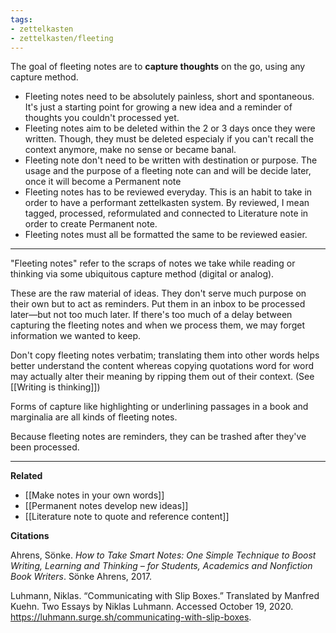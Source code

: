 ```yaml
---
tags: 
- zettelkasten
- zettelkasten/fleeting
---
```


The goal of fleeting notes are to **capture thoughts** on the go, using any capture method.

-   Fleeting notes need to be absolutely painless, short and spontaneous. It's just a starting point for growing a new idea and a reminder of thoughts you couldn't processed yet. 
-   Fleeting notes aim to be deleted within the 2 or 3 days once they were written. Though, they must be deleted especialy if you can't recall the context anymore, make no sense or became banal. 
-   Fleeting note don't need to be written with destination or purpose. The usage and the purpose of a fleeting note can and will be decide later, once it will become a Permanent note
-   Fleeting notes has to be reviewed everyday. This is an habit to take in order to have a performant zettelkasten system. By reviewed, I mean tagged, processed, reformulated and connected to Literature note in order to create Permanent note.
-   Fleeting notes must all be formatted the same to be reviewed easier.

---
"Fleeting notes" refer to the scraps of notes we take while reading or thinking via some ubiquitous capture method (digital or analog). 

These are the raw material of ideas. They don't serve much purpose on their own but to act as reminders. Put them in an inbox to be processed later—but not too much later. If there's too much of a delay between capturing the fleeting notes and when we process them, we may forget information we wanted to keep.

Don't copy fleeting notes verbatim; translating them into other words helps better understand the content whereas copying quotations word for word may actually alter their meaning by ripping them out of their context. (See [[Writing is thinking]])

Forms of capture like highlighting or underlining passages in a book and marginalia are all kinds of fleeting notes.

Because fleeting notes are reminders, they can be trashed after they've been processed.



---

**Related**

-   [[Make notes in your own words]]
-   [[Permanent notes develop new ideas]]
-   [[Literature note to quote and reference content]]

**Citations**

Ahrens, Sönke. _How to Take Smart Notes: One Simple Technique to Boost Writing, Learning and Thinking – for Students, Academics and Nonfiction Book Writers_. Sönke Ahrens, 2017.

Luhmann, Niklas. “Communicating with Slip Boxes.” Translated by Manfred Kuehn. Two Essays by Niklas Luhmann. Accessed October 19, 2020. https://luhmann.surge.sh/communicating-with-slip-boxes.